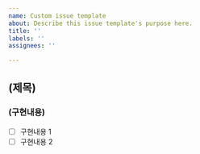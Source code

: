 ```yaml
---
name: Custom issue template
about: Describe this issue template's purpose here.
title: ''
labels: ''
assignees: ''

---
```


## (제목)
### (구현내용)
- [ ] 구현내용 1
- [ ] 구현내용 2
